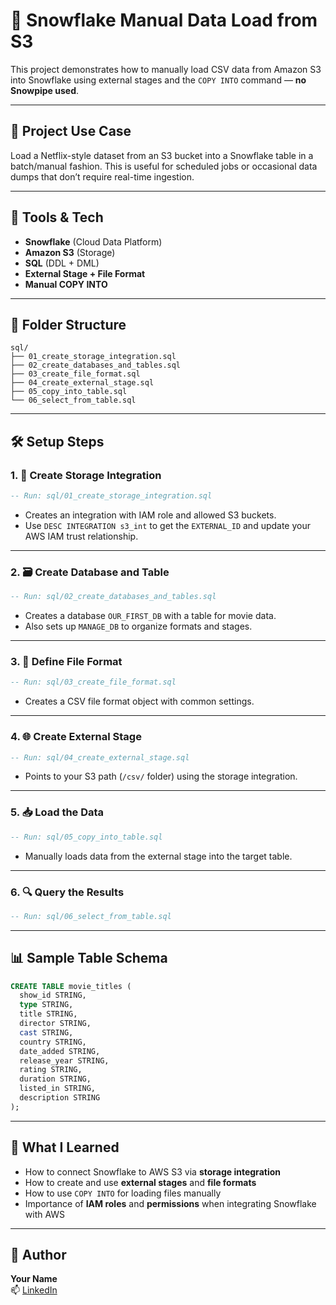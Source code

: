# 🚀 Snowflake Manual Data Load from S3

This project demonstrates how to manually load CSV data from Amazon S3 into Snowflake using external stages and the `COPY INTO` command — **no Snowpipe used**.

---

## 📌 Project Use Case

Load a Netflix-style dataset from an S3 bucket into a Snowflake table in a batch/manual fashion. This is useful for scheduled jobs or occasional data dumps that don’t require real-time ingestion.

---

## 🧰 Tools & Tech

- **Snowflake** (Cloud Data Platform)
- **Amazon S3** (Storage)
- **SQL** (DDL + DML)
- **External Stage + File Format**
- **Manual COPY INTO**

---

## 📁 Folder Structure

```
sql/
├── 01_create_storage_integration.sql
├── 02_create_databases_and_tables.sql
├── 03_create_file_format.sql
├── 04_create_external_stage.sql
├── 05_copy_into_table.sql
└── 06_select_from_table.sql
```

---

## 🛠️ Setup Steps

### 1. 🔐 Create Storage Integration
```sql
-- Run: sql/01_create_storage_integration.sql
```
- Creates an integration with IAM role and allowed S3 buckets.
- Use `DESC INTEGRATION s3_int` to get the `EXTERNAL_ID` and update your AWS IAM trust relationship.

---

### 2. 🗃️ Create Database and Table
```sql
-- Run: sql/02_create_databases_and_tables.sql
```
- Creates a database `OUR_FIRST_DB` with a table for movie data.
- Also sets up `MANAGE_DB` to organize formats and stages.

---

### 3. 🧾 Define File Format
```sql
-- Run: sql/03_create_file_format.sql
```
- Creates a CSV file format object with common settings.

---

### 4. 🌐 Create External Stage
```sql
-- Run: sql/04_create_external_stage.sql
```
- Points to your S3 path (`/csv/` folder) using the storage integration.

---

### 5. 📥 Load the Data
```sql
-- Run: sql/05_copy_into_table.sql
```
- Manually loads data from the external stage into the target table.

---

### 6. 🔍 Query the Results
```sql
-- Run: sql/06_select_from_table.sql
```

---

## 📊 Sample Table Schema

```sql
CREATE TABLE movie_titles (
  show_id STRING,
  type STRING,
  title STRING,
  director STRING,
  cast STRING,
  country STRING,
  date_added STRING,
  release_year STRING,
  rating STRING,
  duration STRING,
  listed_in STRING,
  description STRING
);
```

---

## 🧠 What I Learned

- How to connect Snowflake to AWS S3 via **storage integration**
- How to create and use **external stages** and **file formats**
- How to use `COPY INTO` for loading files manually
- Importance of **IAM roles** and **permissions** when integrating Snowflake with AWS

---

## 🙋 Author

**Your Name**  
📫 [LinkedIn](https://www.linkedin.com/in/drprincerajput/)


